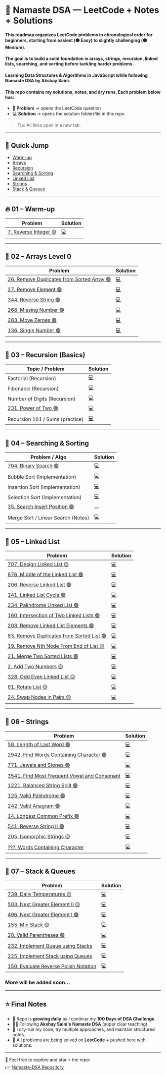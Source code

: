 # 🚀 Namaste DSA — LeetCode + Notes + Solutions

#### This roadmap organizes **LeetCode problems in chronological order** for beginners, starting from **easiest (🟢 Easy)** to **slightly challenging (🟡 Medium)**.  
#### The goal is to build a solid foundation in **arrays, strings, recursion, linked lists, searching, and sorting** before tackling harder problems.
#### Learning Data Structures & Algorithms in JavaScript while following **Namaste DSA by Akshay Saini**.  
#### This repo contains my solutions, notes, and dry runs. Each problem below has:

 - 🔗 **Problem** → opens the LeetCode question  
 - 💻 **Solution** → opens the solution folder/file in this repo  

> Tip: All links open in a new tab.

---

## 🧭 Quick Jump

- [Warm-up](#-01--warm-up)
- [Arrays](#-02--arrays-level-0)
- [Recursion](#-03--recursion-basics)
- [Searching & Sorting](#-04--searching--sorting)
- [Linked List](#-05--linked-list)
- [Strings](#-06--strings)
- [Stack & Queues](#-07--stack--queues)

---

## 🔥 01 – Warm-up

| Problem | Solution |
|---|---|
| <a href="https://leetcode.com/problems/reverse-integer/" target="_blank">7. Reverse Integer 🟡</a> | <a href="https://github.com/Ritikraj3/Namaste-DSA/tree/main/Array/Reverse-String" target="_blank">💻</a> |

---

## 📂 02 – Arrays Level 0

| Problem | Solution |
|---|---|
| <a href="https://leetcode.com/problems/remove-duplicates-from-sorted-array/" target="_blank">26. Remove Duplicates from Sorted Array 🟢</a> | <a href="https://github.com/Ritikraj3/Namaste-DSA/tree/main/Array/Remove-duplicates" target="_blank">💻</a> |
| <a href="https://leetcode.com/problems/remove-element/" target="_blank">27. Remove Element 🟢</a> | <a href="https://github.com/Ritikraj3/Namaste-DSA/tree/main/3_Array/Remove-Element" target="_blank">💻</a> |
| <a href="https://leetcode.com/problems/reverse-string/" target="_blank">344. Reverse String 🟢</a> | <a href="https://github.com/Ritikraj3/Namaste-DSA/tree/main/3_Array/Reverse-String" target="_blank">💻</a> |
| <a href="https://leetcode.com/problems/missing-number/" target="_blank">268. Missing Number 🟢</a> | <a href="https://github.com/Ritikraj3/Namaste-DSA/tree/main/3_Array/missing-number" target="_blank">💻</a> |
| <a href="https://leetcode.com/problems/move-zeroes/" target="_blank">283. Move Zeroes 🟢</a> | <a href="https://github.com/Ritikraj3/Namaste-DSA/tree/main/3_Array/move-zero" target="_blank">💻</a> |
| <a href="https://leetcode.com/problems/single-number/" target="_blank">136. Single Number 🟢</a> | <a href="https://github.com/Ritikraj3/Namaste-DSA/tree/main/3_Array/Single-Number" target="_blank">💻</a> |

---

## 🧮 03 – Recursion (Basics)

| Topic / Problem | Solution |
|---|---|
| Factorial (Recursion) | <a href="https://github.com/Ritikraj3/Namaste-DSA/tree/main/4_Recursion/Factorial" target="_blank">💻</a> |
| Fibonacci (Recursion) | <a href="https://github.com/Ritikraj3/Namaste-DSA/tree/main/4_Recursion/Fibonacci" target="_blank">💻</a> |
| Number of Digits (Recursion) | <a href="https://github.com/Ritikraj3/Namaste-DSA/tree/main/4_Recursion/Number-of-digits" target="_blank">💻</a> |
| <a href="https://leetcode.com/problems/power-of-two/" target="_blank">231. Power of Two 🟢</a> | <a href="https://github.com/Ritikraj3/Namaste-DSA/tree/main/4_Recursion/Power-of-2" target="_blank">💻</a> |
| Recursion 101 / Sums (practice) | <a href="https://github.com/Ritikraj3/Namaste-DSA/tree/main/Recursion" target="_blank">💻</a> |

---

## 🔎 04 – Searching & Sorting

| Problem / Algo | Solution |
|---|---|
| <a href="https://leetcode.com/problems/binary-search/" target="_blank">704. Binary Search 🟢</a> | <a href="https://github.com/Ritikraj3/Namaste-DSA/tree/main/5_Searching-%26-Sorting/Binary-Search" target="_blank">💻</a> |
| Bubble Sort (Implementation) | <a href="https://github.com/Ritikraj3/Namaste-DSA/tree/main/5_Searching-%26-Sorting/Bubble-sort" target="_blank">💻</a> |
| Insertion Sort (Implementation) | <a href="https://github.com/Ritikraj3/Namaste-DSA/tree/main/5_Searching-%26-Sorting/Insertion-sort" target="_blank">💻</a> |
| Selection Sort (Implementation) | <a href="https://github.com/Ritikraj3/Namaste-DSA/tree/main/5_Searching-%26-Sorting/Selection-sort" target="_blank">💻</a> |
| <a href="https://leetcode.com/problems/search-insert-position/" target="_blank">35. Search Insert Position 🟢</a> | — |
| Merge Sort / Linear Search (Notes) | <a href="https://github.com/Ritikraj3/Namaste-DSA/tree/main/5_Searching-%26-Sorting" target="_blank">💻</a> |

---

## 🔗 05 – Linked List

| Problem | Solution |
|---|---|
| <a href="https://leetcode.com/problems/design-linked-list/" target="_blank">707. Design Linked List 🟡</a> | <a href="https://github.com/Ritikraj3/Namaste-DSA/tree/main/6_Linked-List/Design-linked-List" target="_blank">💻</a> |
| <a href="https://leetcode.com/problems/middle-of-the-linked-list/" target="_blank">876. Middle of the Linked List 🟢</a> | <a href="https://github.com/Ritikraj3/Namaste-DSA/tree/main/6_Linked-List/Middle-of-the-Linked-List" target="_blank">💻</a> |
| <a href="https://leetcode.com/problems/reverse-linked-list/" target="_blank">206. Reverse Linked List 🟢</a> | <a href="https://github.com/Ritikraj3/Namaste-DSA/tree/main/6_Linked-List/Reverse-Linked-List" target="_blank">💻</a> |
| <a href="https://leetcode.com/problems/linked-list-cycle/" target="_blank">141. Linked List Cycle 🟢</a> | <a href="https://github.com/Ritikraj3/Namaste-DSA/tree/main/6_Linked-List/Linked-List-Cycle-Hashtable" target="_blank">💻</a> |
| <a href="https://leetcode.com/problems/palindrome-linked-list/" target="_blank">234. Palindrome Linked List 🟢</a> | <a href="https://github.com/Ritikraj3/Namaste-DSA/tree/main/6_Linked-List/Palindrome-Linked-List" target="_blank">💻</a> |
| <a href="https://leetcode.com/problems/intersection-of-two-linked-lists/" target="_blank">160. Intersection of Two Linked Lists 🟢</a> | <a href="https://github.com/Ritikraj3/Namaste-DSA/tree/main/6_Linked-List/Intersection-in-Linked-List" target="_blank">💻</a> |
| <a href="https://leetcode.com/problems/remove-linked-list-elements/" target="_blank">203. Remove Linked List Elements 🟢</a> | <a href="https://github.com/Ritikraj3/Namaste-DSA/tree/main/6_Linked-List/Remove-Elements" target="_blank">💻</a> |
| <a href="https://leetcode.com/problems/remove-duplicates-from-sorted-list/" target="_blank">83. Remove Duplicates from Sorted List 🟢</a> | <a href="https://github.com/Ritikraj3/Namaste-DSA/tree/main/6_Linked-List/Remove-Duplicates" target="_blank">💻</a> |
| <a href="https://leetcode.com/problems/remove-nth-node-from-end-of-list/" target="_blank">19. Remove Nth Node From End of List 🟡</a> | <a href="https://github.com/Ritikraj3/Namaste-DSA/tree/main/6_Linked-List/Remove-nth-node-TwoPass" target="_blank">💻</a> |
| <a href="https://leetcode.com/problems/merge-two-sorted-lists/" target="_blank">21. Merge Two Sorted Lists 🟢</a> | <a href="https://github.com/Ritikraj3/Namaste-DSA/tree/main/6_Linked-List/Merge-two-sorted-Lil" target="_blank">💻</a> |
| <a href="https://leetcode.com/problems/add-two-numbers/" target="_blank">2. Add Two Numbers 🟡</a> | <a href="https://github.com/Ritikraj3/Namaste-DSA/tree/main/6_Linked-List/Add-Two-Number" target="_blank">💻</a> |
| <a href="https://leetcode.com/problems/odd-even-linked-list/" target="_blank">328. Odd Even Linked List 🟡</a> | <a href="https://github.com/Ritikraj3/Namaste-DSA/tree/main/6_Linked-List/Odd-Even-Linked-List" target="_blank">💻</a> |
| <a href="https://leetcode.com/problems/rotate-list/" target="_blank">61. Rotate List 🟡</a> | <a href="https://github.com/Ritikraj3/Namaste-DSA/tree/main/6_Linked-List/Rotate-List" target="_blank">💻</a> |
| <a href="https://leetcode.com/problems/swap-nodes-in-pairs/" target="_blank">24. Swap Nodes in Pairs 🟡</a> | <a href="https://github.com/Ritikraj3/Namaste-DSA/tree/main/6_Linked-List/Swap-Nodes-in-Pair" target="_blank">💻</a> |

---

## 🧵 06 – Strings

| Problem | Solution |
|---|---|
| <a href="https://leetcode.com/problems/length-of-last-word/" target="_blank">58. Length of Last Word 🟢</a> | <a href="https://github.com/Ritikraj3/Namaste-DSA/tree/main/7_Strings/Length-of-Last-word" target="_blank">💻</a> |
| <a href="https://leetcode.com/problems/find-words-containing-character/" target="_blank">2942. Find Words Containing Character 🟢</a> | <a href="https://github.com/Ritikraj3/Namaste-DSA/tree/main/7_Strings/Find-Words-Containing-Character" target="_blank">💻</a> |
| <a href="https://leetcode.com/problems/jewels-and-stones/" target="_blank">771. Jewels and Stones 🟢</a> | <a href="https://github.com/Ritikraj3/Namaste-DSA/tree/main/7_Strings/Jewels-%26-Stones" target="_blank">💻</a> |
|<a href= "https://leetcode.com/problems/find-most-frequent-vowel-and-consonant/description/">3541. Find Most Frequent Vowel and Consonant </a> | <a href="https://github.com/Ritikraj3/Namaste-DSA/tree/main/7_Strings/Find-Most-Frequent-Vowel-Cons" target="_blank">💻</a> |
| <a href="https://leetcode.com/problems/split-a-string-in-balanced-strings/" target="_blank">1221. Balanced String Split 🟢</a> | <a href="https://github.com/Ritikraj3/Namaste-DSA/tree/main/7_Strings/Balanced-String" target="_blank">💻</a> |
| <a href="https://leetcode.com/problems/valid-palindrome/" target="_blank">125. Valid Palindrome 🟢</a> | <a href="https://github.com/Ritikraj3/Namaste-DSA/tree/main/7_Strings/Valid-palindrome" target="_blank">💻</a> |
| <a href="https://leetcode.com/problems/valid-anagram/" target="_blank">242. Valid Anagram 🟢</a> | <a href="https://github.com/Ritikraj3/Namaste-DSA/tree/main/7_Strings/valid-anagram" target="_blank">💻</a> |
| <a href="https://leetcode.com/problems/longest-common-prefix/" target="_blank">14. Longest Common Prefix 🟢</a> | <a href="https://github.com/Ritikraj3/Namaste-DSA/tree/main/7_Strings/Longest-Common-Prefix" target="_blank">💻</a> |
| <a href="https://leetcode.com/problems/reverse-string-ii/" target="_blank">541. Reverse String II 🟢</a> | <a href="https://github.com/Ritikraj3/Namaste-DSA/tree/main/7_Strings/Reverse-String-ii" target="_blank">💻</a> |
| <a href="https://leetcode.com/problems/isomorphic-strings/" target="_blank">205. Isomorphic Strings 🟡</a> | <a href="https://github.com/Ritikraj3/Namaste-DSA/tree/main/7_Strings/Isomorphic-Strings" target="_blank">💻</a> |
| <a href="https://leetcode.com/problems/word-containing-character/" target="_blank">???. Words Containing Character</a> | <a href="https://github.com/Ritikraj3/Namaste-DSA/tree/main/7_Strings/words-containing-char" target="_blank">💻</a> |

---

## 🧱 07 – Stack & Queues

| Problem | Solution |
|---|---|
| <a href="https://leetcode.com/problems/daily-temperatures/" target="_blank">739. Daily Temperatures 🟡</a> | <a href="https://github.com/Ritikraj3/Namaste-DSA/tree/main/8_Stack-%26-Queues/Daily-Temperatures" target="_blank">💻</a> |
| <a href="https://leetcode.com/problems/next-greater-element-ii/" target="_blank">503. Next Greater Element II 🟡</a> | <a href="https://github.com/Ritikraj3/Namaste-DSA/tree/main/8_Stack-%26-Queues/Next-Greater-Element-2" target="_blank">💻</a> |
| <a href="https://leetcode.com/problems/next-greater-element-i/" target="_blank">496. Next Greater Element I 🟢</a> | <a href="https://github.com/Ritikraj3/Namaste-DSA/tree/main/8_Stack-%26-Queues/Next-Greater-Element" target="_blank">💻</a> |
| <a href="https://leetcode.com/problems/min-stack/" target="_blank">155. Min Stack 🟡</a> | <a href="https://github.com/Ritikraj3/Namaste-DSA/tree/main/8_Stack-%26-Queues/Min-Stack" target="_blank">💻</a> |
| <a href="https://leetcode.com/problems/valid-parentheses/" target="_blank">20. Valid Parentheses 🟢</a> | <a href="https://github.com/Ritikraj3/Namaste-DSA/tree/main/8_Stack-%26-Queues/Valid-Parenthesis" target="_blank">💻</a> |
| <a href = "https://leetcode.com/problems/implement-queue-using-stacks/description/" >232. Implement Queue using Stacks </a> | <a href="https://github.com/Ritikraj3/Namaste-DSA/tree/main/8_Stack-%26-Queues/Implementing-Queue-using-Stacks" target="_blank">💻</a> |
| <a href = "https://leetcode.com/problems/implement-stack-using-queues/description/" >225. Implement Stack using Queues </a> | <a href="https://github.com/Ritikraj3/Namaste-DSA/tree/main/8_Stack-%26-Queues/Implement-Stack-two-Queue" target="_blank">💻</a> |
| <a href = "https://leetcode.com/problems/evaluate-reverse-polish-notation/description/">150. Evaluate Reverse Polish Notation </a> | <a href="https://github.com/Ritikraj3/Namaste-DSA/tree/main/8_Stack-%26-Queues/Evaluate-Reverse-Polish-Notation" target="_blank">💻</a> |

### More will be added soon...
---

## ⭐ Final Notes

- 🌱 Repo is **growing daily** as I continue my **100 Days of DSA Challenge**.  
- 🧑‍🏫 Following **Akshay Saini's Namaste DSA** (super clear teaching).  
- 📝 I dry-run my code, try multiple approaches, and maintain structured notes.  
- 🚀 All problems are being solved on **LeetCode** + pushed here with solutions.  

---

📌 Feel free to explore and star ⭐ the repo:  
👉 [Namaste-DSA Repository](https://github.com/Ritikraj3/Namaste-DSA)
